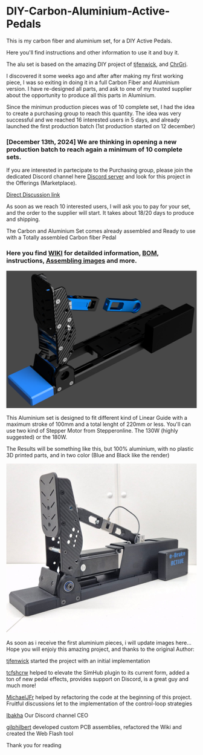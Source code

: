 # DIY-Carbon-Aluminium-Active-Pedals

This is my carbon fiber and aluminium set, for a DIY Active Pedals.

Here you'll find instructions and other information to use it and buy it.

The alu set is based on the amazing DIY project of [tjfenwick](https://github.com/tjfenwick/DIY-Sim-Racing-Active-Pedal), and [ChrGri](https://github.com/ChrGri/DIY-Sim-Racing-FFB-Pedal). 

I discovered it some weeks ago and after after making my first working piece, I was so exiting in doing it in a full Carbon Fiber and Aluminium version. 
I have re-designed all parts, and ask to one of my trusted supplier about the opportunity to produce all this parts in Aluminium.

Since the minimun production pieces was of 10 complete set, I had the idea to create a purchasing group to reach this quantity.
The idea was very successful and we reached 16 interested users in 5 days, and already launched the first production batch (1st production started on 12 december)

### [December 13th, 2024] We are thinking in opening a new production batch to reach again a minimum of 10 complete sets.

If you are interested in partecipate to the Purchasing group, please join the dedicated Discord channel here [Discord server](https://discord.gg/zTfQaxpAUz) and look for this project in the Offerings (Marketplace).

[Direct Discussion link](https://discord.com/channels/1113129142142120159/1314604509863084103)

As soon as we reach 10 interested users, I will ask you to pay for your set, and the order to the supplier will start. It takes about 18/20 days to produce and shipping.

The Carbon and Aluminium Set comes already assembled and Ready to use with a Totally assembled Carbon fiber Pedal

### Here you find [WIKI](https://github.com/Simdesign-Race/DIY-Carbon-Aluminium-Active-Pedals/wiki) for detailded information, [BOM](https://github.com/Simdesign-Race/DIY-Carbon-Aluminium-Active-Pedals/wiki/BOM), instructions, [Assembling images](https://github.com/Simdesign-Race/DIY-Carbon-Aluminium-Active-Pedals/wiki/Reference-Assembling-Images) and more.

![The Alu Set](https://github.com/Simdesign-Race/DIY-Carbon-Aluminium-Active-Pedals/blob/main/Images/The%20Aluminium%20Set.png "The Alu Set")

This Aluminium set is designed to fit different kind of Linear Guide with a maximum stroke of 100mm and a total lenght of 220mm or less. 
You'll can use two kind of Stepper Motor from Stepperonline. The 130W (highly suggested) or the 180W. 

The Results will be something like this, but 100% aluminium, with no plastic 3D printed parts, and in two color (Blue and Black like the render)

![The First prototype](https://github.com/Simdesign-Race/DIY-Carbon-Aluminium-Active-Pedals/blob/main/Images/02.jpeg "The First Prototype")

As soon as i receive the first aluminium pieces, i will update images here...
Hope you will enjoiy this amazing project, and thanks to the original Author:

[tjfenwick](https://github.com/tjfenwick) started the project with an initial implementation

[tcfshcrw](https://github.com/tcfshcrw) helped to elevate the SimHub plugin to its current form, added a ton of new pedal effects, provides support on Discord, is a great guy and much more!

[MichaelJFr](https://github.com/MichaelJFr) helped by refactoring the code at the beginning of this project. Fruitful discussions let to the implementation of the control-loop strategies

[Ibakha](https://github.com/Ibakha) Our Discord channel CEO

[gilphilbert](https://github.com/gilphilbert) developed custom PCB assemblies, refactored the Wiki and created the Web Flash tool

Thank you for reading







